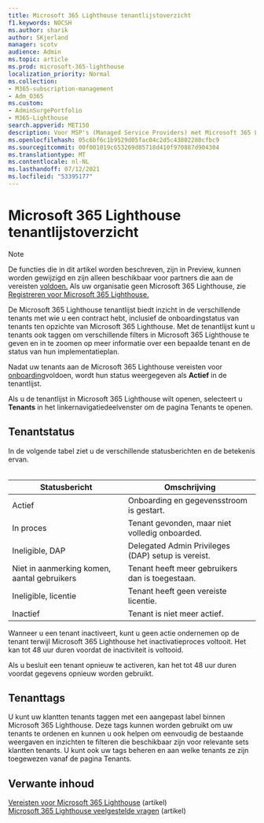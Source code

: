 ```yaml
---
title: Microsoft 365 Lighthouse tenantlijstoverzicht
f1.keywords: NOCSH
ms.author: sharik
author: SKjerland
manager: scotv
audience: Admin
ms.topic: article
ms.prod: microsoft-365-lighthouse
localization_priority: Normal
ms.collection:
- M365-subscription-management
- Adm_O365
ms.custom:
- AdminSurgePortfolio
- M365-Lighthouse
search.appverid: MET150
description: Voor MSP's (Managed Service Providers) met Microsoft 365 Lighthouse, meer informatie over de tenantlijst.
ms.openlocfilehash: 05c6bf6c1b9529d05fac04c2d5c43802280cfbc9
ms.sourcegitcommit: 00f001019c653269d85718d410f970887d904304
ms.translationtype: MT
ms.contentlocale: nl-NL
ms.lasthandoff: 07/12/2021
ms.locfileid: "53395177"
---
```

# <a name="microsoft-365-lighthouse-tenant-list-overview"></a>Microsoft 365 Lighthouse tenantlijstoverzicht

> [!NOTE]
> De functies die in dit artikel worden beschreven, zijn in Preview, kunnen worden gewijzigd en zijn alleen beschikbaar voor partners die aan de vereisten [voldoen.](m365-lighthouse-requirements.md) Als uw organisatie geen Microsoft 365 Lighthouse, zie [Registreren voor Microsoft 365 Lighthouse.](m365-lighthouse-sign-up.md)

De Microsoft 365 Lighthouse tenantlijst biedt inzicht in de verschillende tenants met wie u een contract hebt, inclusief de onboardingstatus van tenants ten opzichte van Microsoft 365 Lighthouse. Met de tenantlijst kunt u tenants ook taggen om verschillende filters in Microsoft 365 Lighthouse te geven en in te zoomen op meer informatie over een bepaalde tenant en de status van hun implementatieplan.

Nadat uw tenants aan de Microsoft 365 Lighthouse vereisten voor [onboarding](m365-lighthouse-requirements.md)voldoen, wordt hun status weergegeven als **Actief** in de tenantlijst.

Als u de tenantlijst in Microsoft 365 Lighthouse wilt openen, selecteert u **Tenants** in het linkernavigatiedeelvenster om de pagina Tenants te openen.

## <a name="tenant-status"></a>Tenantstatus

In de volgende tabel ziet u de verschillende statusberichten en de betekenis ervan.<br><br>

| Statusbericht | Omschrijving |
|--|--|
| Actief | Onboarding en gegevensstroom is gestart. |
| In proces | Tenant gevonden, maar niet volledig onboarded. |
| Ineligible, DAP | Delegated Admin Privileges (DAP) setup is vereist. |
| Niet in aanmerking komen, aantal gebruikers | Tenant heeft meer gebruikers dan is toegestaan. |
| Ineligible, licentie | Tenant heeft geen vereiste licentie. |
| Inactief | Tenant is niet meer actief. |

Wanneer u een tenant inactiveert, kunt u geen actie ondernemen op de tenant terwijl Microsoft 365 Lighthouse het inactivatieproces voltooit. Het kan tot 48 uur duren voordat de inactiviteit is voltooid.

Als u besluit een tenant opnieuw te activeren, kan het tot 48 uur duren voordat gegevens opnieuw worden gebruikt.

## <a name="tenant-tags"></a>Tenanttags

U kunt uw klantten tenants taggen met een aangepast label binnen Microsoft 365 Lighthouse. Deze tags kunnen worden gebruikt om uw tenants te ordenen en kunnen u ook helpen om eenvoudig de bestaande weergaven en inzichten te filteren die beschikbaar zijn voor relevante sets klantten tenants. U kunt ook uw tags beheren en aan welke tenants ze zijn toegewezen vanaf de pagina Tenants.

## <a name="related-content"></a>Verwante inhoud

[Vereisten voor Microsoft 365 Lighthouse](m365-lighthouse-requirements.md) (artikel)\
[Microsoft 365 Lighthouse veelgestelde vragen](m365-lighthouse-faq.yml) (artikel)